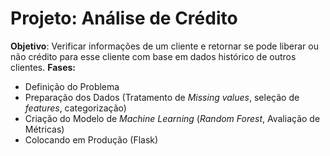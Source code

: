 # Projeto: Análise de Crédito
**Objetivo**: Verificar informações de um cliente e retornar se pode liberar ou não crédito para esse cliente com base em dados histórico de outros clientes. 
**Fases:**
- Definição do Problema
- Preparação dos Dados (Tratamento de *Missing values*, seleção de *features*, categorização)
- Criação do Modelo de *Machine Learning* (*Random Forest*, Avaliação de Métricas)
- Colocando em Produção (Flask)
